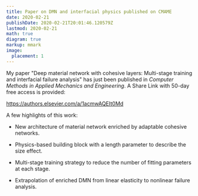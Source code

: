 ```yaml
---
title: Paper on DMN and interfacial physics published on CMAME
date: 2020-02-21
publishDate: 2020-02-21T20:01:46.120579Z
lastmod: 2020-02-21
math: true
diagram: true
markup: mmark
image:
  placement: 1
---
```


My paper "Deep material network with cohesive layers: Multi-stage training and interfacial failure analysis" has just been published in *Computer Methods in Applied Mechanics and Engineering*. A Share Link with 50-day free access is provided:

https://authors.elsevier.com/a/1acmwAQEIt0Md

A few highlights of this work:

- New architecture of material network enriched by adaptable cohesive networks.

- Physics-based building block with a length parameter to describe the size effect.

- Multi-stage training strategy to reduce the number of fitting parameters at each stage.

- Extrapolation of enriched DMN from linear elasticity to nonlinear failure analysis.

